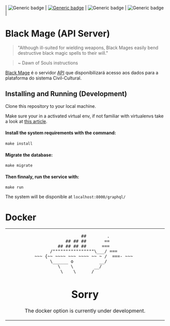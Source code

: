 | ![Generic badge](https://img.shields.io/badge/level-backend-black.svg) | [![Generic badge](https://img.shields.io/badge/docs-grey.svg)](https://gitlab.com/civil-cultural/black-mage/wikis/home) | ![Generic badge](https://img.shields.io/badge/status-under_development-yellow.svg) | ![Generic badge](https://img.shields.io/badge/progress-25%-green.svg) | 

# Black Mage (API Server)

> "Although ill-suited for wielding weapons, Black Mages easily bend destructive black magic spells to their will."

> ~ Dawn of Souls instructions

[Black Mage](https://finalfantasy.fandom.com/wiki/Black_Mage_(Final_Fantasy)) é o servidor [API](https://en.wikipedia.org/wiki/Application_programming_interface) que disponibilizará acesso aos dados para a plataforma do sistema Civil-Cultural.


## Installing and Running (Development)

Clone this repository to your local machine.

Make sure your in a activated virtual env, if not familiar with virtualenvs take a look
at [this article](https://docs.python-guide.org/dev/virtualenvs/).

#### Install the system requirements with the command:

```
make install
```

#### Migrate the database:

```
make migrate
```

#### Then finnaly, run the service with:

```
make run
```

The system will be disponible at `localhost:8000/graphql/`

# Docker



 <table align="center"><tr><td align="center" width="9999">
 
```
                    ##        .            
              ## ## ##       ==            
           ## ## ## ##      ===            
       /""""""""""""""""\___/ ===        
  ~~~ {~~ ~~~~ ~~~ ~~~~ ~~ ~ /  ===- ~~~   
       \______ o          __/            
         \    \        __/             
          \____\______/                
```

# Sorry

The docker option is currently under development.
</td></tr></table>